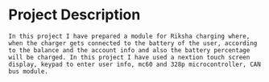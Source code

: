# Project Description
    In this project I have prepared a module for Riksha charging where, when the charger gets connected to the battery of the user, according to the balance and the account info and also the battery percentage will be charged. In this project I have used a nextion touch screen display, keypad to enter user info, mc60 and 328p microcontroller, CAN bus module.

